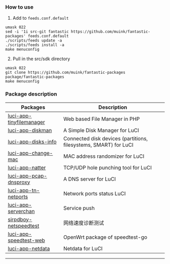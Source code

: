### How to use

1. Add to `feeds.conf.default`
```shell
umask 022
sed -i '1i src-git fantastic https://github.com/muink/fantastic-packages' feeds.conf.default
./scripts/feeds update -a
./scripts/feeds install -a
make menuconfig
```

2. Pull in the src/sdk directory
```shell
umask 022
git clone https://github.com/muink/fantastic-packages package/fantastic-packages
make menuconfig
```

### Package description
| Packages | Description |
| ---- | ---- |
| [luci-app-tinyfilemanager][] | Web based File Manager in PHP |
| [luci-app-diskman][] | A Simple Disk Manager for LuCI |
| [luci-app-disks-info][] | Connected disk devices (partitions, filesystems, SMART) for LuCI |
| [luci-app-change-mac][] | MAC address randomizer for LuCI |
| [luci-app-natter][] | TCP/UDP hole punching tool for LuCI |
| [luci-app-pcap-dnsproxy][] | A DNS server for LuCI |
| [luci-app-tn-netports][] | Network ports status LuCI |
| [luci-app-serverchan][] | Service push |
| [sirpdboy-netspeedtest][] | 网络速度诊断测试 |
| [luci-app-speedtest-web][] | OpenWrt package of speedtest-go |
| [luci-app-netdata][] | Netdata for LuCI |

--------

[luci-app-tinyfilemanager]: https://github.com/muink/luci-app-tinyfilemanager.git
[luci-app-diskman]: https://github.com/lisaac/luci-app-diskman.git
[luci-app-disks-info]: https://github.com/gSpotx2f/luci-app-disks-info.git
[luci-app-change-mac]: https://github.com/muink/luci-app-change-mac.git
[luci-app-natter]: https://github.com/muink/luci-app-natter.git
[luci-app-pcap-dnsproxy]: https://github.com/muink/luci-app-pcap-dnsproxy.git
[luci-app-tn-netports]: https://github.com/muink/luci-app-tn-netports.git
[luci-app-serverchan]: https://github.com/tty228/luci-app-serverchan.git
[sirpdboy-netspeedtest]: https://github.com/sirpdboy/netspeedtest.git
[luci-app-speedtest-web]: https://github.com/ZeaKyX/luci-app-speedtest-web.git
[luci-app-netdata]: https://github.com/muink/luci-app-netdata.git
